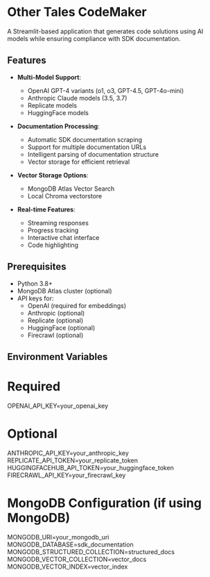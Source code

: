 # Other Tales CodeMaker

A Streamlit-based application that generates code solutions using AI models while ensuring compliance with SDK documentation.

## Features

- **Multi-Model Support**: 
  - OpenAI GPT-4 variants (o1, o3, GPT-4.5, GPT-4o-mini)
  - Anthropic Claude models (3.5, 3.7)
  - Replicate models
  - HuggingFace models

- **Documentation Processing**:
  - Automatic SDK documentation scraping
  - Support for multiple documentation URLs
  - Intelligent parsing of documentation structure
  - Vector storage for efficient retrieval

- **Vector Storage Options**:
  - MongoDB Atlas Vector Search
  - Local Chroma vectorstore

- **Real-time Features**:
  - Streaming responses
  - Progress tracking
  - Interactive chat interface
  - Code highlighting

## Prerequisites

- Python 3.8+
- MongoDB Atlas cluster (optional)
- API keys for:
  - OpenAI (required for embeddings)
  - Anthropic (optional)
  - Replicate (optional)
  - HuggingFace (optional)
  - Firecrawl (optional)

## Environment Variables

# Required
OPENAI_API_KEY=your_openai_key

# Optional
ANTHROPIC_API_KEY=your_anthropic_key
REPLICATE_API_TOKEN=your_replicate_token
HUGGINGFACEHUB_API_TOKEN=your_huggingface_token
FIRECRAWL_API_KEY=your_firecrawl_key

# MongoDB Configuration (if using MongoDB)
MONGODB_URI=your_mongodb_uri
MONGODB_DATABASE=sdk_documentation
MONGODB_STRUCTURED_COLLECTION=structured_docs
MONGODB_VECTOR_COLLECTION=vector_docs
MONGODB_VECTOR_INDEX=vector_index
